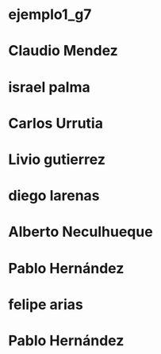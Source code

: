 # ejemplo1_g7
# Claudio Mendez
# israel palma
# Carlos Urrutia
# Livio gutierrez
# diego larenas
# Alberto Neculhueque

# Pablo Hernández


# felipe arias

# Pablo Hernández

